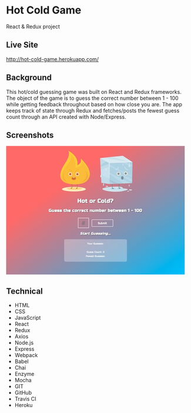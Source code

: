 # Hot Cold Game
React & Redux project

## Live Site
http://hot-cold-game.herokuapp.com/

## Background
This hot/cold guessing game was built on React and Redux frameworks. The object of the game is to guess the correct number between 1 - 100 while getting feedback throughout based on how close you are. The app keeps track of state through Redux and fetches/posts the fewest guess count through an API created with Node/Express.

## Screenshots
![Screenshots](https://github.com/morettisf/react-hot-cold-game/blob/master/screenshots/screenshot.jpg)

## Technical
* HTML
* CSS
* JavaScript
* React
* Redux
* Axios
* Node.js
* Express
* Webpack
* Babel
* Chai
* Enzyme
* Mocha
* GIT
* GitHub
* Travis CI
* Heroku